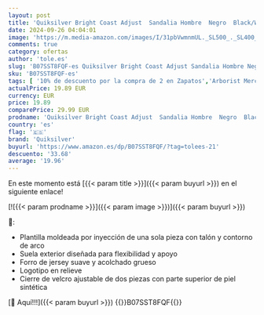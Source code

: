 ```yaml
---
layout: post
title: 'Quiksilver Bright Coast Adjust  Sandalia Hombre  Negro  Black/White/Black Xkwk   42 EU'
date: 2024-09-26 04:04:01
image: 'https://m.media-amazon.com/images/I/31pbVwmnmUL._SL500_._SL400_.jpg'
comments: true
category: ofertas
author: 'tole.es'
slug: 'B07SST8FQF-es Quiksilver Bright Coast Adjust Sandalia Hombre Negro...'
sku: 'B07SST8FQF-es'
tags: [ '10% de descuento por la compra de 2 en Zapatos','Arborist Merchandising Root','Moda','Moda Hombre','PDAY23 vijayapv_Hally Hansen +3','Sandalias de dedo para hombre','Self Service','Special Features Stores','Zapatos para hombre','c8538d25-3af9-48d3-aeff-5f3ce5572a36_0','c8538d25-3af9-48d3-aeff-5f3ce5572a36_2001','quiksilver','sandalia','🇪🇸', ]
actualPrice: 19.89 EUR
currency: EUR
price: 19.89
comparePrice: 29.99 EUR
prodname: 'Quiksilver Bright Coast Adjust  Sandalia Hombre  Negro  Black/White/Black Xkwk   42 EU'
country: 'es'
flag: '🇪🇸'
brand: 'Quiksilver'
buyurl: 'https://www.amazon.es/dp/B07SST8FQF/?tag=tolees-21'
descuento: '33.68'
average: '19.96'
---
```


En este momento está [{{< param title >}}]({{< param buyurl >}}) en el siguiente enlace!

[![{{< param prodname >}}]({{< param image >}})]({{< param buyurl >}})

🔎:

- Plantilla moldeada por inyección de una sola pieza con talón y contorno de arco
- Suela exterior diseñada para flexibilidad y apoyo
- Forro de jersey suave y acolchado grueso
- Logotipo en relieve
- Cierre de velcro ajustable de dos piezas con parte superior de piel sintética

[🛒 Aquí!!!]({{< param buyurl >}})
{{<world>}}B07SST8FQF{{</world>}}
